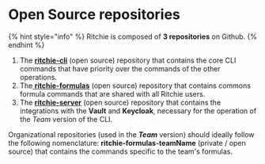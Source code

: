 # Open Source repositories

{% hint style="info" %}
Ritchie is composed of **3 repositories** on Github.
{% endhint %}

1. The [**ritchie-cli**](../developer/cli/) \(open source\) repository that contains the core CLI commands that have priority over the commands of the other operations. 
2. The[ **ritchie-formulas**](../developer/formulas/) \(open source\) repository that contains commons formula commands  that are shared with all Ritchie users. 
3. The [**ritchie-server**](../developer/server/) \(open source\) repository that contains the integrations with the **Vault** and **Keycloak**, necessary for the operation of the _Team_ version of the CLI.

Organizational repositories \(used in the _**Team**_ version\) should ideally follow the following nomenclature: **ritchie-formulas-teamName** \(private / open source\) that contains the commands specific to the team's formulas.

